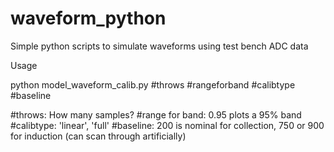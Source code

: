 # waveform_python
Simple python scripts to simulate waveforms using test bench ADC data

Usage

python model_waveform_calib.py #throws #rangeforband #calibtype #baseline

#throws: How many samples?
#range for band: 0.95 plots a 95% band
#calibtype: 'linear', 'full'
#baseline: 200 is nominal for collection, 750 or 900 for induction (can scan through artificially)